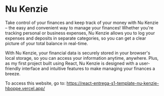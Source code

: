 # Nu Kenzie

Take control of your finances and keep track of your money with Nu Kenzie – the easy and convenient way to manage your finances! Whether you're tracking personal or business expenses, Nu Kenzie allows you to log your expenses and deposits in separate categories, so you can get a clear picture of your total balance in real-time.

With Nu Kenzie, your financial data is securely stored in your browser's local storage, so you can access your information anytime, anywhere. Plus, as my first project built using React, Nu Kenzie is designed with a user-friendly interface and intuitive features to make managing your finances a breeze.

To access this website, go to: https://react-entrega-s1-template-nu-kenzie-hboppe.vercel.app/
